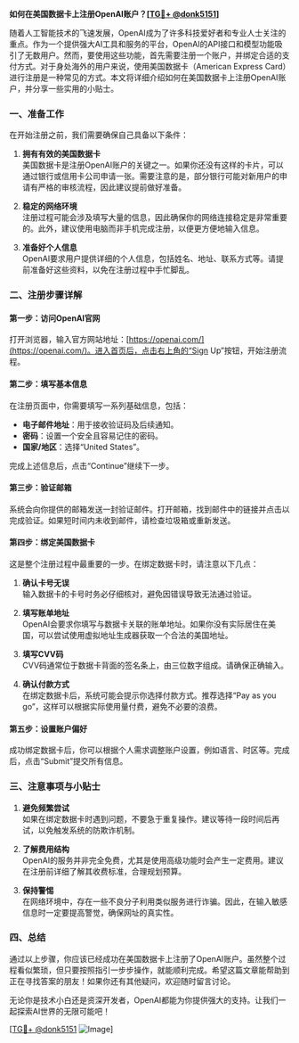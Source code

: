 **如何在美国数据卡上注册OpenAI账户？[[TG💪+ @donk5151](https://t.me/s/donk5151)]**

随着人工智能技术的飞速发展，OpenAI成为了许多科技爱好者和专业人士关注的重点。作为一个提供强大AI工具和服务的平台，OpenAI的API接口和模型功能吸引了无数用户。然而，要使用这些功能，首先需要注册一个账户，并绑定合适的支付方式。对于身处海外的用户来说，使用美国数据卡（American Express Card）进行注册是一种常见的方式。本文将详细介绍如何在美国数据卡上注册OpenAI账户，并分享一些实用的小贴士。

### 一、准备工作

在开始注册之前，我们需要确保自己具备以下条件：

1. **拥有有效的美国数据卡**  
   美国数据卡是注册OpenAI账户的关键之一。如果你还没有这样的卡片，可以通过银行或信用卡公司申请一张。需要注意的是，部分银行可能对新用户的申请有严格的审核流程，因此建议提前做好准备。

2. **稳定的网络环境**  
   注册过程可能会涉及填写大量的信息，因此确保你的网络连接稳定是非常重要的。此外，建议使用电脑而非手机完成注册，以便更方便地输入信息。

3. **准备好个人信息**  
   OpenAI要求用户提供详细的个人信息，包括姓名、地址、联系方式等。请提前准备好这些资料，以免在注册过程中手忙脚乱。

### 二、注册步骤详解

#### 第一步：访问OpenAI官网

打开浏览器，输入官方网站地址：[https://openai.com/](https://openai.com/)。进入首页后，点击右上角的“Sign Up”按钮，开始注册流程。

#### 第二步：填写基本信息

在注册页面中，你需要填写一系列基础信息，包括：

- **电子邮件地址**：用于接收验证码及后续通知。
- **密码**：设置一个安全且容易记住的密码。
- **国家/地区**：选择“United States”。

完成上述信息后，点击“Continue”继续下一步。

#### 第三步：验证邮箱

系统会向你提供的邮箱发送一封验证邮件。打开邮箱，找到邮件中的链接并点击以完成验证。如果短时间内未收到邮件，请检查垃圾箱或重新发送。

#### 第四步：绑定美国数据卡

这是整个注册过程中最重要的一步。在绑定数据卡时，请注意以下几点：

1. **确认卡号无误**  
   输入数据卡的卡号时务必仔细核对，避免因错误导致无法通过验证。

2. **填写账单地址**  
   OpenAI会要求你填写与数据卡关联的账单地址。如果你没有实际居住在美国，可以尝试使用虚拟地址生成器获取一个合法的美国地址。

3. **填写CVV码**  
   CVV码通常位于数据卡背面的签名条上，由三位数字组成。请确保正确输入。

4. **确认付款方式**  
   在绑定数据卡后，系统可能会提示你选择付款方式。推荐选择“Pay as you go”，这样可以根据实际使用量付费，避免不必要的浪费。

#### 第五步：设置账户偏好

成功绑定数据卡后，你可以根据个人需求调整账户设置，例如语言、时区等。完成后，点击“Submit”提交所有信息。

### 三、注意事项与小贴士

1. **避免频繁尝试**  
   如果在绑定数据卡时遇到问题，不要急于重复操作。建议等待一段时间后再试，以免触发系统的防欺诈机制。

2. **了解费用结构**  
   OpenAI的服务并非完全免费，尤其是使用高级功能时会产生一定费用。建议在注册前详细了解其收费标准，合理规划预算。

3. **保持警惕**  
   在网络环境中，存在一些不良分子利用类似服务进行诈骗。因此，在输入敏感信息时一定要提高警觉，确保网址的真实性。

### 四、总结

通过以上步骤，你应该已经成功在美国数据卡上注册了OpenAI账户。虽然整个过程看似繁琐，但只要按照指引一步步操作，就能顺利完成。希望这篇文章能帮助到正在寻找答案的朋友！如果你还有其他疑问，欢迎随时留言讨论。

无论你是技术小白还是资深开发者，OpenAI都能为你提供强大的支持。让我们一起探索AI世界的无限可能吧！

[[TG💪+ @donk5151](https://t.me/s/donk5151) ![Image](https://i.postimg.cc/rwNCRYN7/Snipaste-2025-04-30-17-27-05.png)]